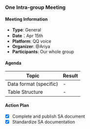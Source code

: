 ### One Intra-group Meeting

#### Meeting Information
- **Type**: General
- **Date**：Apr 15th
- **Platform**: QQ voice
- **Organizer**: @Ariya
- **Participants**: Our whole group

#### Agenda
|Topic|Result|
|-|-|
|Data format (specific)|-|
|Table Structure|-|

#### Action Plan
- [x] Complete and publish SA document
- [x] Standardize SA documentation

